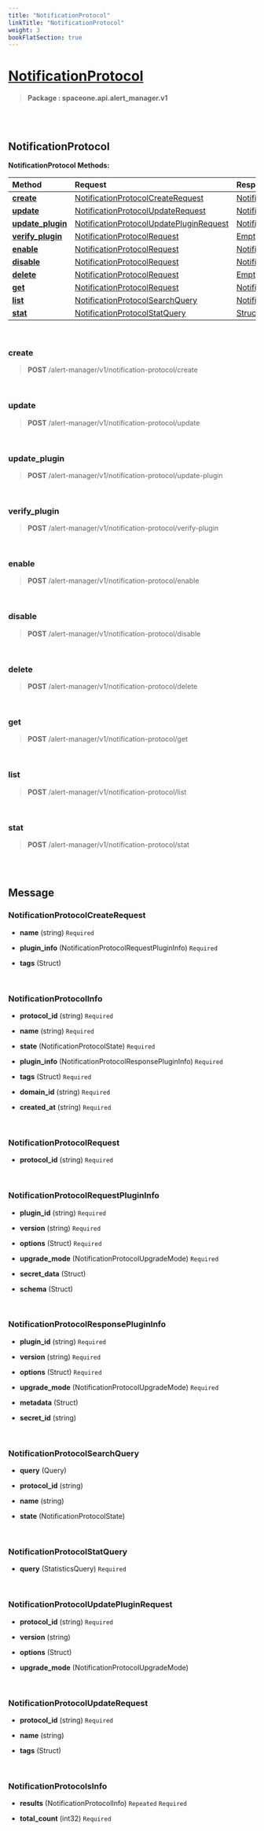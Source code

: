 ```yaml
---
title: "NotificationProtocol"
linkTitle: "NotificationProtocol"
weight: 3
bookFlatSection: true
---
```

# [NotificationProtocol](#NotificationProtocol)



>  **Package : spaceone.api.alert_manager.v1**

<br>
<br>

## NotificationProtocol





**NotificationProtocol Methods:**


| Method | Request | Response |
| :----- | :-------- | :-------- |
| [**create**](./NotificationProtocol#create) | [NotificationProtocolCreateRequest](NotificationProtocol#notificationprotocolcreaterequest) | [NotificationProtocolInfo](NotificationProtocol#notificationprotocolinfo) |
| [**update**](./NotificationProtocol#update) | [NotificationProtocolUpdateRequest](NotificationProtocol#notificationprotocolupdaterequest) | [NotificationProtocolInfo](NotificationProtocol#notificationprotocolinfo) |
| [**update_plugin**](./NotificationProtocol#update_plugin) | [NotificationProtocolUpdatePluginRequest](NotificationProtocol#notificationprotocolupdatepluginrequest) | [NotificationProtocolInfo](NotificationProtocol#notificationprotocolinfo) |
| [**verify_plugin**](./NotificationProtocol#verify_plugin) | [NotificationProtocolRequest](NotificationProtocol#notificationprotocolrequest) | [Empty](NotificationProtocol#empty) |
| [**enable**](./NotificationProtocol#enable) | [NotificationProtocolRequest](NotificationProtocol#notificationprotocolrequest) | [NotificationProtocolInfo](NotificationProtocol#notificationprotocolinfo) |
| [**disable**](./NotificationProtocol#disable) | [NotificationProtocolRequest](NotificationProtocol#notificationprotocolrequest) | [NotificationProtocolInfo](NotificationProtocol#notificationprotocolinfo) |
| [**delete**](./NotificationProtocol#delete) | [NotificationProtocolRequest](NotificationProtocol#notificationprotocolrequest) | [Empty](NotificationProtocol#empty) |
| [**get**](./NotificationProtocol#get) | [NotificationProtocolRequest](NotificationProtocol#notificationprotocolrequest) | [NotificationProtocolInfo](NotificationProtocol#notificationprotocolinfo) |
| [**list**](./NotificationProtocol#list) | [NotificationProtocolSearchQuery](NotificationProtocol#notificationprotocolsearchquery) | [NotificationProtocolsInfo](NotificationProtocol#notificationprotocolsinfo) |
| [**stat**](./NotificationProtocol#stat) | [NotificationProtocolStatQuery](NotificationProtocol#notificationprotocolstatquery) | [Struct](NotificationProtocol#struct) |



    
<br>

### create





> **POST** /alert-manager/v1/notification-protocol/create
>






    
<br>

### update





> **POST** /alert-manager/v1/notification-protocol/update
>






    
<br>

### update_plugin





> **POST** /alert-manager/v1/notification-protocol/update-plugin
>






    
<br>

### verify_plugin





> **POST** /alert-manager/v1/notification-protocol/verify-plugin
>






    
<br>

### enable





> **POST** /alert-manager/v1/notification-protocol/enable
>






    
<br>

### disable





> **POST** /alert-manager/v1/notification-protocol/disable
>






    
<br>

### delete





> **POST** /alert-manager/v1/notification-protocol/delete
>






    
<br>

### get





> **POST** /alert-manager/v1/notification-protocol/get
>






    
<br>

### list





> **POST** /alert-manager/v1/notification-protocol/list
>






    
<br>

### stat





> **POST** /alert-manager/v1/notification-protocol/stat
>






    


<br>
<br>

## Message



### NotificationProtocolCreateRequest
* **name** (string)   `Required` 

    
* **plugin_info** (NotificationProtocolRequestPluginInfo)   `Required` 

    
* **tags** (Struct)  

    <br>

### NotificationProtocolInfo
* **protocol_id** (string)   `Required` 

    
* **name** (string)   `Required` 

    
* **state** (NotificationProtocolState)   `Required` 

    
* **plugin_info** (NotificationProtocolResponsePluginInfo)   `Required` 

    
* **tags** (Struct)   `Required` 

    
* **domain_id** (string)   `Required` 

    
* **created_at** (string)   `Required` 

    <br>

### NotificationProtocolRequest
* **protocol_id** (string)   `Required` 

    <br>

### NotificationProtocolRequestPluginInfo
* **plugin_id** (string)   `Required` 

    
* **version** (string)   `Required` 

    
* **options** (Struct)   `Required` 

    
* **upgrade_mode** (NotificationProtocolUpgradeMode)   `Required` 

    
* **secret_data** (Struct)  

    
* **schema** (Struct)  

    <br>

### NotificationProtocolResponsePluginInfo
* **plugin_id** (string)   `Required` 

    
* **version** (string)   `Required` 

    
* **options** (Struct)   `Required` 

    
* **upgrade_mode** (NotificationProtocolUpgradeMode)   `Required` 

    
* **metadata** (Struct)  

    
* **secret_id** (string)  

    <br>

### NotificationProtocolSearchQuery
* **query** (Query)  

    
* **protocol_id** (string)  

    
* **name** (string)  

    
* **state** (NotificationProtocolState)  

    <br>

### NotificationProtocolStatQuery
* **query** (StatisticsQuery)   `Required` 

    <br>

### NotificationProtocolUpdatePluginRequest
* **protocol_id** (string)   `Required` 

    
* **version** (string)  

    
* **options** (Struct)  

    
* **upgrade_mode** (NotificationProtocolUpgradeMode)  

    <br>

### NotificationProtocolUpdateRequest
* **protocol_id** (string)   `Required` 

    
* **name** (string)  

    
* **tags** (Struct)  

    <br>

### NotificationProtocolsInfo
* **results** (NotificationProtocolInfo)  `Repeated`    `Required` 

    
* **total_count** (int32)   `Required` 

    <br>
